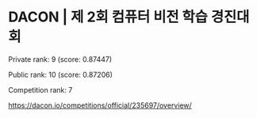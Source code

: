 # DACON | 제 2회 컴퓨터 비전 학습 경진대회

Private rank: 9 (score: 0.87447)

Public rank: 10 (score: 0.87206)

Competition rank: 7

https://dacon.io/competitions/official/235697/overview/
